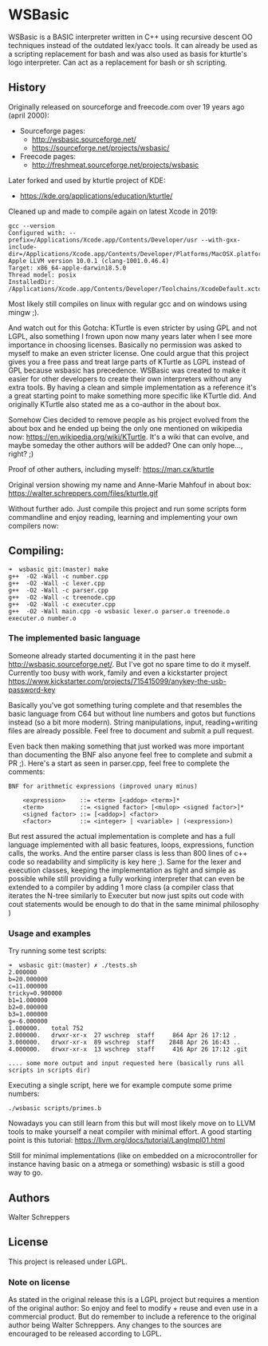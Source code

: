 # WSBasic

WSBasic is a BASIC interpreter written in C++ using recursive descent OO techniques instead of the outdated lex/yacc tools. It can already be used as a scripting replacement for bash and was also used as basis for kturtle's logo interpreter. Can act as a replacement for bash or sh scripting.


## History
Originally released on sourceforge and freecode.com over 19 years ago (april 2000):
* Sourceforge pages: 
  - http://wsbasic.sourceforge.net/ 
  - https://sourceforge.net/projects/wsbasic/
* Freecode pages: 
  - http://freshmeat.sourceforge.net/projects/wsbasic 

Later forked and used by kturtle project of KDE:
  - https://kde.org/applications/education/kturtle/

Cleaned up and made to compile again on latest Xcode in 2019:
```
gcc --version
Configured with: --prefix=/Applications/Xcode.app/Contents/Developer/usr --with-gxx-include-dir=/Applications/Xcode.app/Contents/Developer/Platforms/MacOSX.platform/Developer/SDKs/MacOSX10.14.sdk/usr/include/c++/4.2.1
Apple LLVM version 10.0.1 (clang-1001.0.46.4)
Target: x86_64-apple-darwin18.5.0
Thread model: posix
InstalledDir: /Applications/Xcode.app/Contents/Developer/Toolchains/XcodeDefault.xctoolchain/usr/bin

```

Most likely still compiles on linux with regular gcc and on windows using mingw ;).

And watch out for this Gotcha: KTurtle is even stricter by using GPL and not LGPL, also something I frown upon now many years later when I see more importance in choosing licenses. 
Basically no permission was asked to myself to make an even stricter license. One could argue that this project gives you a free pass and treat large parts of KTurtle as LGPL instead of
GPL because wsbasic has precedence. WSBasic was created to make it easier for other developers to create their own interpreters without any extra tools. By having a clean and simple
implementation as a reference it's a great starting point to make something more specific like KTurtle did. And originally KTurtle also stated me as a co-author in the about box.

Somehow Cies decided to remove people as his project evolved from the about box and he ended up being the only one mentioned on wikipedia now:
https://en.wikipedia.org/wiki/KTurtle. 
It's a wiki that can evolve, and maybe someday the other authors will be added? One can only hope..., right? ;)

Proof of other authers, including myself:
https://man.cx/kturtle 

Original version showing my name and Anne-Marie Mahfouf in about box:
https://walter.schreppers.com/files/kturtle.gif

Without further ado. Just compile this project and run some scripts form commandline and enjoy reading, learning and implementing your own compilers now:

## Compiling:

```
➜  wsbasic git:(master) make
g++  -O2 -Wall -c number.cpp
g++  -O2 -Wall -c lexer.cpp
g++  -O2 -Wall -c parser.cpp
g++  -O2 -Wall -c treenode.cpp
g++  -O2 -Wall -c executer.cpp
g++  -O2 -Wall main.cpp -o wsbasic lexer.o parser.o treenode.o executer.o number.o
```



### The implemented basic language

Someone already started documenting it in the past here http://wsbasic.sourceforge.net/. But I've got no spare time to do it myself. Currently too busy with work, family 
and even a kickstarter project https://www.kickstarter.com/projects/715415099/anykey-the-usb-password-key

Basically you've got something turing complete and that resembles the basic language from C64 but without line numbers and gotos but functions instead (so a bit more modern).
String manipulations, input, reading+writing files are already possible. 
Feel free to document and submit a pull request.

Even back then making something that just worked was more important than documenting the BNF also anyone feel free to complete and submit a PR ;).
Here's a start as seen in parser.cpp, feel free to complete the comments:
```
BNF for arithmetic expressions (improved unary minus)

    <expression>    ::= <term> [<addop> <term>]*
    <term>          ::= <signed factor> [<mulop> <signed factor>]*
    <signed factor> ::= [<addop>] <factor>
    <factor>        ::= <integer> | <variable> | (<expression>)

```
But rest assured the actual implementation is complete and has a full language implemented with all basic features, loops, expressions, function calls, the works.
And the entire parser class is less than 800 lines of c++ code so readability and simplicity is key here ;).
Same for the lexer and execution classes, keeping the implementation as tight and simple as possible while still providing a fully working interpreter that can even
be extended to a compiler by adding 1 more class (a compiler class that iterates the N-tree similarly to Executer but now just spits out code with cout statements would be enough to do that in the same minimal philosophy )

### Usage and examples

Try running some test scripts:
```
➜  wsbasic git:(master) ✗ ./tests.sh 
2.000000
b=20.000000
c=11.000000
tricky=0.900000
b1=1.000000
b2=0.000000
b3=1.000000
g=-6.000000
1.000000.	total 752
2.000000.	drwxr-xr-x  27 wschrep  staff     864 Apr 26 17:12 .
3.000000.	drwxr-xr-x  89 wschrep  staff    2848 Apr 26 16:43 ..
4.000000.	drwxr-xr-x  13 wschrep  staff     416 Apr 26 17:12 .git

.... some more output and input requested here (basically runs all scripts in scripts dir)
```


Executing a single script, here we for example compute some prime numbers:
```
./wsbasic scripts/primes.b 
```

Nowadays you can still learn from this but will most likely move on to LLVM tools to make yourself a neat compiler with minimal effort.
A good starting point is this tutorial:
https://llvm.org/docs/tutorial/LangImpl01.html

Still for minimal implementations (like on embedded on a microcontroller for instance having basic on a atmega or something) wsbasic is still 
a good way to go.


## Authors
Walter Schreppers


## License
This project is released under LGPL.


### Note on license
As stated in the original release this is a LGPL project but requires a mention of the original author:
So enjoy and feel to modify + reuse and even use in a commercial product. But do remember to include a reference to the original author 
being Walter Schreppers. Any changes to the sources are encouraged to be released according to LGPL.


